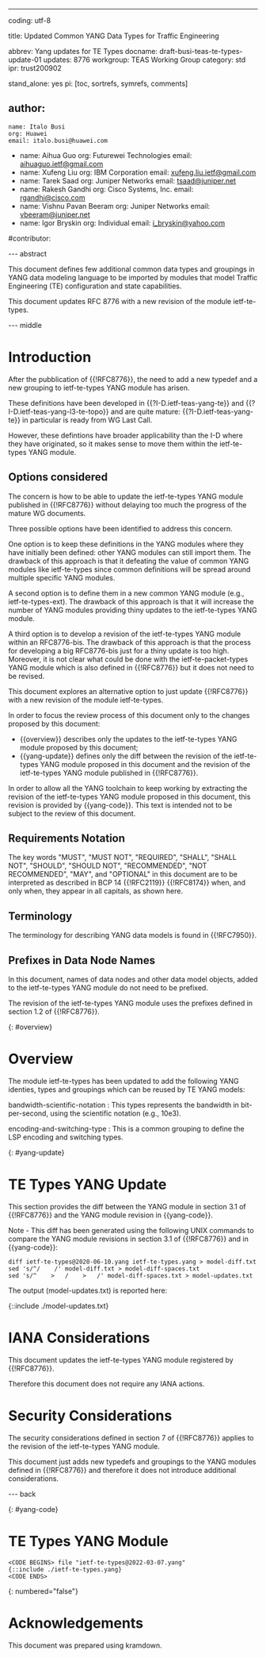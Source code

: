 ---
coding: utf-8

title: Updated Common YANG Data Types for Traffic Engineering

abbrev: Yang updates for TE Types
docname: draft-busi-teas-te-types-update-01
updates: 8776
workgroup: TEAS Working Group
category: std
ipr: trust200902

stand_alone: yes
pi: [toc, sortrefs, symrefs, comments]

author:
  -
    name: Italo Busi
    org: Huawei
    email: italo.busi@huawei.com
  -
    name: Aihua Guo
    org: Futurewei Technologies
    email: aihuaguo.ietf@gmail.com
  -
    name: Xufeng Liu
    org: IBM Corporation
    email: xufeng.liu.ietf@gmail.com
  -
    name: Tarek Saad
    org: Juniper Networks
    email: tsaad@juniper.net
  -
    name: Rakesh Gandhi
    org: Cisco Systems, Inc.
    email: rgandhi@cisco.com
  -
    name: Vishnu Pavan Beeram
    org: Juniper Networks
    email: vbeeram@juniper.net
  -
    name: Igor Bryskin
    org: Individual
    email: i_bryskin@yahoo.com

#contributor:

--- abstract

   This document defines few additional common data types and groupings
   in YANG data modeling language to be imported by modules that model Traffic
   Engineering (TE) configuration and state capabilities.

   This document updates RFC 8776 with a new revision of the module
   ietf-te-types.

--- middle

# Introduction

After the pubblication of {{!RFC8776}}, the need to add a new typedef and a new grouping to ietf-te-types YANG module has arisen.

These definitions have been developed in {{?I-D.ietf-teas-yang-te}} and {{?I-D.ietf-teas-yang-l3-te-topo}} and are quite mature: {{?I-D.ietf-teas-yang-te}} in particular is ready from WG Last Call.

However, these defintions have broader applicability than the I-D where they have originated, so it makes sense to move them within the ietf-te-types YANG module.

## Options considered

The concern is how to be able to update the ietf-te-types YANG module published in {{!RFC8776}} without delaying too much the progress of the mature WG documents.

Three possible options have been identified to address this concern.

One option is to keep these definitions in the YANG modules where they have initially been defined: other YANG modules can still import them. The drawback of this approach is that it defeating the value of common YANG modules like ietf-te-types since common definitions will be spread around multiple specific YANG modules.

A second option is to define them in a new common YANG module (e.g., ietf-te-types-ext). The drawback of this approach is that it will increase the number of YANG modules providing thiny updates to the ietf-te-types YANG module.

A third option is to develop a revision of the ietf-te-types YANG module within an RFC8776-bis. The drawback of this approach is that the process for developing a big RFC8776-bis just for a thiny update is too high. Moreover, it is not clear what could be done with the ietf-te-packet-types YANG module which is also defined in {{!RFC8776}} but it does not need to be revised.

This document explores an alternative option to just update {{!RFC8776}} with a new revision of the module ietf-te-types.

In order to focus the review process of this document only to the changes proposed by this document:
- {{overview}} describes only the updates to the ietf-te-types YANG module proposed by this document;
- {{yang-update}} defines only the diff between the revision of the ietf-te-types YANG module proposed in this document and the revision of the ietf-te-types YANG module published in {{!RFC8776}}.

In order to allow all the YANG toolchain to keep working by extracting the revision of the ietf-te-types YANG module proposed in this document, this revision is provided by {{yang-code}}. This text is intended not to be subject to the review of this document.

## Requirements Notation

   The key words "MUST", "MUST NOT", "REQUIRED", "SHALL", "SHALL NOT",
   "SHOULD", "SHOULD NOT", "RECOMMENDED", "NOT RECOMMENDED", "MAY", and
   "OPTIONAL" in this document are to be interpreted as described in
   BCP 14 {{!RFC2119}} {{!RFC8174}} when, and only when, they appear in all
   capitals, as shown here.

## Terminology

   The terminology for describing YANG data models is found in
   {{!RFC7950}}.

## Prefixes in Data Node Names

In this document, names of data nodes and other data model objects,
added to the ietf-te-types YANG module do not need to be prefixed.

The revision of the ietf-te-types YANG module uses the prefixes defined in section 1.2 of {{!RFC8776}}.

{: #overview}

# Overview

   The module ietf-te-types has been updated to add the following
   YANG identies, types and groupings which can be reused by TE YANG models:

bandwidth-scientific-notation
: This types represents the bandwidth in
bit-per-second, using the scientific notation (e.g., 10e3).

encoding-and-switching-type
: This is a common grouping to define the LSP encoding and switching types.

{: #yang-update}

# TE Types YANG Update

This section provides the diff between the YANG module in section 3.1 of {{!RFC8776}} and the YANG module revision in {{yang-code}}.

Note - This diff has been generated using the following UNIX commands to compare the YANG module revisions in section 3.1 of {{!RFC8776}} and in {{yang-code}}:

~~~~~
diff ietf-te-types@2020-06-10.yang ietf-te-types.yang > model-diff.txt
sed 's/^/    /' model-diff.txt > model-diff-spaces.txt
sed 's/^    >   /    >   /' model-diff-spaces.txt > model-updates.txt
~~~~~

The output (model-updates.txt) is reported here:

{::include ./model-updates.txt}

# IANA Considerations

This document updates the ietf-te-types YANG module registered by {{!RFC8776}}.

Therefore this document does not require any IANA actions.

# Security Considerations

The security considerations defined in section 7 of {{!RFC8776}} applies to the
revision of the ietf-te-types YANG module.

This document just adds new typedefs and groupings to the YANG modules defined in
{{!RFC8776}} and therefore it does not introduce additional considerations.

--- back

{: #yang-code}

# TE Types YANG Module

~~~~
<CODE BEGINS> file "ietf-te-types@2022-03-07.yang"
{::include ./ietf-te-types.yang}
<CODE ENDS>
~~~~


{: numbered="false"}

# Acknowledgements

   This document was prepared using kramdown.
